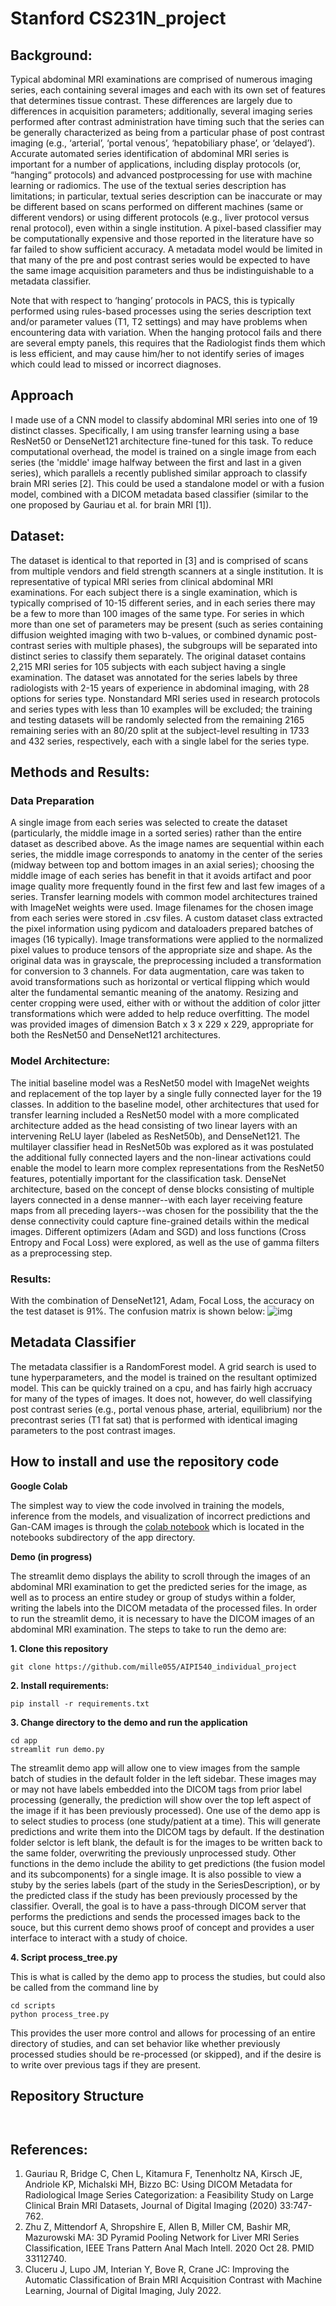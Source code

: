 # Stanford CS231N_project


## Background:
Typical abdominal MRI examinations are comprised of numerous imaging series, each containing several images and each with its own set of features that determines tissue contrast. These differences are largely due to differences in acquisition parameters; additionally, several imaging series performed after contrast administration have timing such that the series can be generally characterized as being from a particular phase of post contrast imaging (e.g., ‘arterial’, ‘portal venous’, ‘hepatobiliary phase’, or ‘delayed’). Accurate automated series identification of abdominal MRI series is important for a number of applications, including display protocols (or, “hanging“ protocols) and advanced postprocessing for use with machine learning or radiomics. The use of the textual series description has limitations; in particular, textual series description can be inaccurate or may be different based on scans performed on different machines (same or different vendors) or using different protocols (e.g., liver protocol versus renal protocol), even within a single institution. A pixel-based classifier may be computationally expensive and those reported in the literature have so far failed to show sufficient accuracy. A metadata model would be limited in that many of the pre and post contrast series would be expected to have the same image acquisition parameters and thus be indistinguishable to a metadata classifier. 

Note that with respect to ‘hanging’ protocols in PACS, this is typically performed using rules-based processes using the series description text and/or parameter values (T1, T2 settings) and may have problems when encountering data with variation. When the hanging protocol fails and there are several empty panels, this requires that the Radiologist finds them which is less efficient, and may cause him/her to not identify series of images which could lead to missed or incorrect diagnoses. 


## Approach
I made use of a CNN model to classify abdominal MRI series into one of 19 distinct classes. Specifically, I am using transfer learning using a base ResNet50 or DenseNet121 architecture fine-tuned for this task. To reduce computational overhead, the model is trained on a single image from each series (the 'middle' image halfway between the first and last in a given series), which parallels a recently published similar approach to classify brain MRI series [2].  This could be used a standalone model or with a fusion model, combined with a DICOM metadata based classifier (similar to the one proposed by Gauriau et al. for brain MRI [1]). 

## Dataset:
The dataset is identical to that reported in [3] and is comprised of scans from multiple vendors and field strength scanners at a single institution. It is representative of typical MRI series from clinical abdominal MRI examinations. For each subject there is a single examination, which is typically comprised of 10-15 different series, and in each series there may be a few to more than 100 images of the same type. For series in which more than one set of parameters may be present (such as series containing diffusion weighted imaging with two b-values, or combined dynamic post-contrast series with multiple phases), the subgroups will be separated into distinct series to classify them separately. The original dataset contains 2,215 MRI series for 105 subjects with each subject having a single examination. The dataset was annotated for the series labels by three radiologists with 2-15 years of experience in abdominal imaging, with 28 options for series type.  Nonstandard MRI series used in research protocols and series types with less than 10 examples will be excluded; the training and testing datasets will be randomly selected from the remaining 2165 remaining series with an 80/20 split at the subject-level resulting in 1733 and 432 series, respectively, each with a single label for the series type. 

## Methods and Results:
### Data Preparation
A single image from each series was selected to create the dataset (particularly, the middle image in a sorted series) rather than the entire dataset as described above. As the image names are sequential within each series, the middle image corresponds to anatomy in the center of the series (midway between top and bottom images in an axial series); choosing the middle image of each series has benefit in that it avoids artifact and poor image quality more frequently found in the first few and last few images of a series. Transfer learning models with common model architectures trained with ImageNet weights were used. Image filenames for the chosen image from each series were stored in .csv files.  A custom dataset class extracted the pixel information using pydicom and dataloaders prepared batches of images (16 typically). Image transformations were applied to the normalized pixel values to produce tensors of the appropriate size and shape. As the original data was in grayscale, the preprocessing included a transformation for conversion to 3 channels.  For data augmentation, care was taken to avoid transformations such as horizontal or vertical flipping which would alter the fundamental semantic meaning of the anatomy. Resizing and center cropping were used, either with or without the addition of color jitter transformations which were added to help reduce overfitting. The model was provided images of dimension Batch x 3 x 229 x 229, appropriate for both the ResNet50 and DenseNet121 architectures.

### Model Architecture:
The initial baseline model was a ResNet50 model with ImageNet weights and replacement of the top layer by a single fully connected layer for the 19 classes. In addition to the baseline model, other architectures that used for transfer learning included a ResNet50 model with a more complicated architecture added as the head consisting of two linear layers with an intervening ReLU layer (labeled as ResNet50b), and DenseNet121. The multilayer classifier head in ResNet50b was explored as it was postulated the additional fully connected layers and the non-linear activations could enable the model to learn more complex representations from the ResNet50 features, potentially important for the classification task. DenseNet architecture, based on the concept of dense blocks consisting of multiple layers connected in a dense manner--with each layer receiving feature maps from all preceding layers--was chosen for the possibility that the the dense connectivity could capture fine-grained details within the medical images. Different optimizers (Adam and SGD) and loss functions (Cross Entropy and Focal Loss) were explored, as well as the use of gamma filters as a preprocessing step. 

### Results:
With the combination of DenseNet121, Adam, Focal Loss, the accuracy on the test dataset is 91%. The confusion matrix is shown below:
![img](/assets/Test_dataset_on_best_model0530.png)



## Metadata Classifier
The metadata classifier is a RandomForest model. A grid search is used to tune hyperparameters, and the model is trained on the resultant optimized model. This can be quickly trained on a cpu, and has fairly high accruacy for many of the types of images. It does not, however, do well classifying post contrast series (e.g., portal venous phase, arterial, equilibrium) nor the precontrast series (T1 fat sat) that is performed with identical imaging parameters to the post contrast images. 


## How to install and use the repository code

**Google Colab**

The simplest way to view the code involved in training the models, inference from the models, and visualization of incorrect predictions and Gan-CAM images is through the
[colab notebook](app/notebooks/Stanford_CS231N_0607late.ipynb)
which is located in the notebooks subdirectory of the app directory. 

**Demo (in progress)**

The streamlit demo displays the ability to scroll through the images of an abdominal MRI examination to get the predicted series for the image, as well as to process an entire studey or group of studys within a folder, writing the labels into the DICOM metadata of the processed files. In order to run the streamlit demo, it is necessary to have the DICOM images of an abdominal MRI examination. The steps to take to run the demo are:

**1. Clone this repository**
```
git clone https://github.com/mille055/AIPI540_individual_project
```
**2. Install requirements:**
```
pip install -r requirements.txt
```
**3. Change directory to the demo and run the application**
```
cd app
streamlit run demo.py
```
The streamlit demo app will allow one to view images from the sample batch of studies in the default folder in the left sidebar. These images may or may not have labels embedded into the DICOM tags from prior label processing (generally, the prediction will show over the top left aspect of the image if it has been previously processed). One use of the demo app is to select studies to process (one study/patient at a time). This will generate predictions and write them into the DICOM tags by default. If the destination folder selctor is left blank, the default is for the images to be written back to the same folder, overwriting the previously unprocessed study. Other functions in the demo include the ability to get predictions (the fusion model and its subcomponents) for a single image. It is also possible to view a stuby by the series labels (part of the study in the SeriesDescription), or by the predicted class if the study has been previously processed by the classifier. Overall, the goal is to have a pass-through DICOM server that performs the predictions and sends the processed images back to the souce, but this current demo shows proof of concept and provides a user interface to interact with a study of choice. 

**4. Script process_tree.py**

This is what is called by the demo app to process the studies, but could also be called from the command line by
```
cd scripts
python process_tree.py
```
This provides the user more control and allows for processing of an entire directory of studies, and can set behavior like whether previously processed studies should be re-processed (or skipped), and if the desire is to write over previous tags if they are present. 

## Repository Structure
```


```


## References:
1.	Gauriau R, Bridge C, Chen L, Kitamura F, Tenenholtz NA, Kirsch JE, Andriole KP, Michalski MH, Bizzo BC: Using DICOM Metadata for Radiological Image Series Categorization: a Feasibility Study on Large Clinical Brain MRI Datasets,  Journal of Digital Imaging (2020) 33:747-762.
2.	Zhu Z, Mittendorf A, Shropshire E, Allen B, Miller CM, Bashir MR, Mazurowski MA: 3D Pyramid Pooling Network for Liver MRI Series Classification,   IEEE Trans Pattern Anal Mach Intell. 2020 Oct 28. PMID 33112740.
3.	Cluceru J, Lupo JM, Interian Y, Bove R, Crane JC: Improving the Automatic Classification of Brain MRI Acquisition Contrast with Machine Learning, Journal of Digital Imaging, July 2022.
